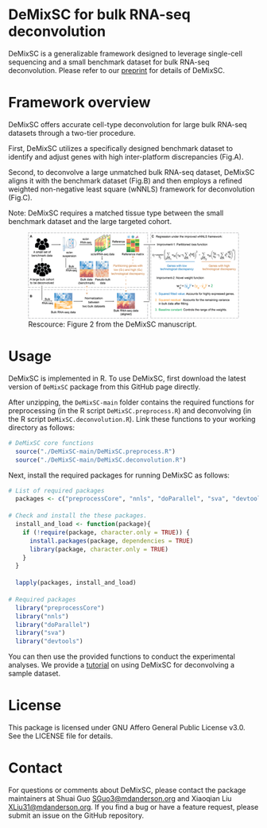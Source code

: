 # DeMixSC for bulk RNA-seq deconvolution

DeMixSC is a generalizable framework designed to leverage single-cell sequencing and a small benchmark dataset for bulk RNA-seq deconvolution.
Please refer to our [preprint](link) for details of DeMixSC.

# Framework overview
DeMixSC offers accurate cell-type deconvolution for large bulk RNA-seq datasets through a two-tier procedure.  

First, DeMixSC utilizes a specifically designed benchmark dataset to identify and adjust genes with high inter-platform discrepancies (Fig.A). 

Second, to deconvolve a large unmatched bulk RNA-seq dataset, DeMixSC aligns it with the benchmark dataset (Fig.B) and then employs a refined weighted non-negative least square (wNNLS) framework for deconvolution (Fig.C).

Note: DeMixSC requires a matched tissue type between the small benchmark dataset and the large targeted cohort.

<figure>
  <img src="./figures/framework.png" width="800px"/>
  <figcaption>Rescource: Figure 2 from the DeMixSC manuscript.</figcaption>
</figure>

# Usage

DeMixSC is implemented in R. To use DeMixSC, first download the latest version of `DeMixSC` package from this GitHub page directly. 

After unzipping, the `DeMixSC-main` folder contains the required functions for preprocessing (in the R script `DeMixSC.preprocess.R`) and deconvolving (in the R script `DeMixSC.deconvolution.R`). Link these functions to your working directory as follows:

```r
# DeMixSC core functions
  source("./DeMixSC-main/DeMixSC.preprocess.R")
  source("./DeMixSC-main/DeMixSC.deconvolution.R")
```

Next, install the required packages for running DeMixSC as follows: 

```r
# List of required packages
  packages <- c("preprocessCore", "nnls", "doParallel", "sva", "devtools")
  
# Check and install the these packages.
  install_and_load <- function(package){
    if (!require(package, character.only = TRUE)) {
      install.packages(package, dependencies = TRUE)
      library(package, character.only = TRUE)
    }
  }
  
  lapply(packages, install_and_load)

# Required packages
  library("preprocessCore")
  library("nnls")
  library("doParallel")
  library("sva")
  library("devtools")
```

You can then use the provided functions to conduct the experimental analyses. We provide a [tutorial](link) on using DeMixSC for deconvolving a sample dataset. 


# License
This package is licensed under GNU Affero General Public License v3.0. See the LICENSE file for details. 

# Contact
For questions or comments about DeMixSC, please contact the package maintainers at Shuai Guo <SGuo3@mdanderson.org> and Xiaoqian Liu <XLiu31@mdanderson.org>. If you find a bug or have a feature request, please submit an issue on the GitHub repository.



